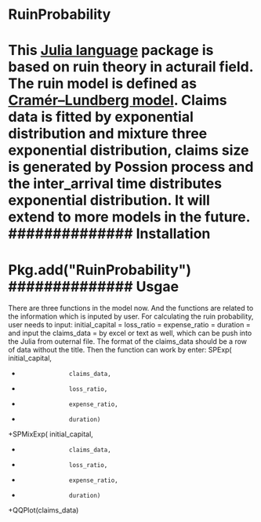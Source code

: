 RuinProbability
===============
This [Julia language](http://julialang.org) package is based on ruin theory in acturail field.
The ruin model is defined as [Cramér–Lundberg model](http://matthewhr.wordpress.com/2012/12/11/cramer-lundberg-model/). Claims data is fitted by exponential distribution and mixture three exponential distribution, claims size is generated by Possion process and the inter_arrival time distributes exponential distribution. It will extend to more models in the future. 
##############
Installation
===============
Pkg.add("RuinProbability")
##############
Usgae
==============
There are three functions in the model now. And the functions are related to the information which is inputed by user. For calculating the ruin probability, user needs to input:
initial_capital =
loss_ratio = 
expense_ratio =
duration =
and input the claims_data = by excel or text as well, which can be push into the Julia from outernal file. The format of the claims_data should be a row of data without the title.
Then the function can work by enter:
SPExp(		initial_capital, 
+					claims_data, 
+					loss_ratio, 
+					expense_ratio, 
+					duration)
+SPMixExp(		initial_capital, 
+					claims_data, 
+					loss_ratio, 
+					expense_ratio, 
+					duration)
+QQPlot(claims_data)

